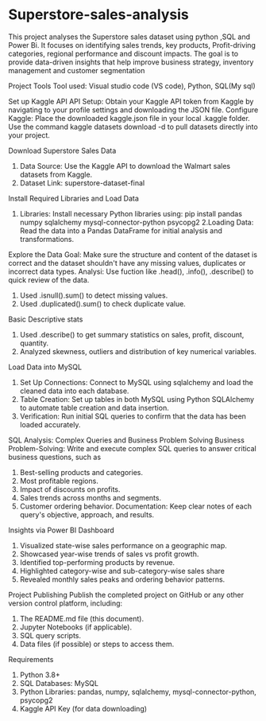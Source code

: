 # Superstore-sales-analysis
This project analyses the Superstore sales dataset using python ,SQL and Power Bi. It focuses on identifying sales trends, key products, Profit-driving categories, regional performance and discount impacts. The goal is to provide data-driven insights that help improve business strategy, inventory management and customer segmentation

Project Tools
Tool used: Visual studio code (VS code), Python, SQL(My sql)
 

Set up Kaggle API
API Setup: Obtain your Kaggle API token from Kaggle by navigating to your profile settings and downloading the JSON file.
Configure Kaggle:
Place the downloaded kaggle.json file in your local .kaggle folder.
Use the command kaggle datasets download -d <dataset-path> to pull datasets directly into your project.

Download Superstore Sales Data
1. Data Source: Use the Kaggle API to download the Walmart sales datasets from Kaggle.
2. Dataset Link: superstore-dataset-final

Install Required Libraries and Load Data
1. Libraries: Install necessary Python libraries using:
pip install pandas numpy sqlalchemy mysql-connector-python psycopg2
2.Loading Data: Read the data into a Pandas DataFrame for initial analysis and transformations.

Explore the Data
Goal: Make sure the structure and content of the dataset is correct and the dataset shouldn't have any missing values, duplicates or incorrect data types.
Analysi: Use fuction like .head(), .info(), .describe() to quick review of the data.
1. Used .isnull().sum() to detect missing values.
2. Used .duplicated().sum() to check duplicate value.

Basic Descriptive stats
1. Used .describe() to get summary statistics on sales, profit, discount, quantity.
2. Analyzed skewness, outliers and distribution of key numerical variables.

Load Data into MySQL 
1. Set Up Connections: Connect to MySQL using sqlalchemy and load the cleaned data into each database.
2. Table Creation: Set up tables in both MySQL using Python SQLAlchemy to automate table creation and data insertion.
3. Verification: Run initial SQL queries to confirm that the data has been loaded accurately.

SQL Analysis: Complex Queries and Business Problem Solving
Business Problem-Solving: Write and execute complex SQL queries to answer critical business questions, such as
1. Best-selling products and categories.
2. Most profitable regions.
3. Impact of discounts on profits.
4. Sales trends across months and segments.
5. Customer ordering behavior.
Documentation: Keep clear notes of each query's objective, approach, and results.

Insights via Power BI Dashboard
1. Visualized state-wise sales performance on a geographic map.
2. Showcased year-wise trends of sales vs profit growth.
3. Identified top-performing products by revenue.
4. Highlighted category-wise and sub-category-wise sales share
5. Revealed monthly sales peaks and ordering behavior patterns.

Project Publishing
Publish the completed project on GitHub or any other version control platform, including:
1. The README.md file (this document).
2. Jupyter Notebooks (if applicable).
3. SQL query scripts.
4. Data files (if possible) or steps to access them.

Requirements
1. Python 3.8+
2. SQL Databases: MySQL
3. Python Libraries:
pandas, numpy, sqlalchemy, mysql-connector-python, psycopg2
4. Kaggle API Key (for data downloading)
